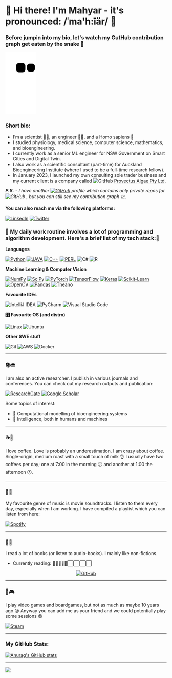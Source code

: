 👋 Hi there! I'm Mahyar - it's pronounced: /ˈma'h:īär/ 👋
===

### Before jumpin into my bio, let's watch my GutHub contribution graph get eaten by the snake 🐍

![snake gif](https://github.com/mahyar-osn/mahyar-osn/blob/80880fad0ab6e187c6fd216cb509cc2cec8abf02/github-contribution-grid-snake.svg)

### Short bio:
- I’m a scientist 👨‍🔬, an engineer 👨‍💻, and a Homo sapiens 👨
- I studied physiology, medical science, computer science, mathematics, and bioengineering.
- I currently work as a senior ML engineer for NSW Government on Smart Cities and Digital Twin.
- I also work as a scientific consultant (part-time) for Auckland Bioengineering Institute (where I used to be a full-time
research fellow).
- In January 2023, I launched my own consulting sole trader business and my current client is a company called <img alt="GitHub" title="GitHub" height="15" width="15" src="https://user-images.githubusercontent.com/6082104/163703097-865b323e-521e-4199-bff4-b589be95b79f.png"></a>
  <a href="https://provectusalgae.com/"> Provectus Algae Pty Ltd</a>.
  
_**P.S.**_
_- I have another <a href="https://github.com/mahyar-o-provectusalgae">
    <img alt="GitHub" title="GitHub" height="15" width="15" src="https://user-images.githubusercontent.com/6082104/163702915-24442ff0-e503-428c-8000-9a53b2055d29.png"></a>
profile which contains only private repos for <img alt="GitHub" title="GitHub" height="15" width="15" src="https://user-images.githubusercontent.com/6082104/163703097-865b323e-521e-4199-bff4-b589be95b79f.png"></a>
  , but you can still see my contribution graph 💹._


**You can also reach me via the following platforms:**

[![LinkedIn](https://img.shields.io/badge/linkedin-%230077B5.svg?style=for-the-badge&logo=linkedin&logoColor=white)](https://www.linkedin.com/in/mahyar-osanlouy/)
[![Twitter](https://img.shields.io/badge/<handle>-%231DA1F2.svg?style=for-the-badge&logo=Twitter&logoColor=white)](https://twitter.com/MahyarOsn)


### 🚀 My daily work routine involves a lot of programming and algorithm development. Here's a brief list of my tech stack:🔨 

**Languages**

[![Python](https://img.shields.io/badge/Python-14354C?style=for-the-badge&logo=python&logoColor=white)](https://www.python.org/ "Python")
[![JAVA](https://img.shields.io/badge/Java-ED8B00?style=for-the-badge&logo=java&logoColor=white)](https://www.java.com/en/ "Java")
[![C++](https://img.shields.io/badge/C%2B%2B-00599C?style=for-the-badge&logo=c%2B%2B&logoColor=white)](https://isocpp.org/ "C++")
[![PERL](https://img.shields.io/badge/Perl-39457E?style=for-the-badge&logo=perl&logoColor=white)](https://www.perl.org/ "Perl")
![C#](https://img.shields.io/badge/c%23-%23239120.svg?style=for-the-badge&logo=c-sharp&logoColor=white)
![R](https://img.shields.io/badge/r-%23276DC3.svg?style=for-the-badge&logo=r&logoColor=white)


**Machine Learning & Computer Vision**

[![NumPy](https://img.shields.io/badge/-NumPy-013243?style=flat-square&logo=numpy)](https://numpy.org/ "NumPy")
[![SciPy](https://img.shields.io/badge/-SciPy-8CAAE6?style=flat-square&logo=scipy&logoColor=white)](https://www.scipy.org/ "SciPy")
[![PyTorch](https://img.shields.io/badge/-PyTorch-EE4C2C?style=flat-square&logo=pytorch&logoColor=white)](https://pytorch.org/ "PyTorch")
[![TensorFlow](https://img.shields.io/badge/-TensorFlow-FF6F00?style=flat-square&logo=tensorflow&logoColor=white)](https://www.tensorflow.org/ "TensorFlow")
[![Keras](https://img.shields.io/badge/-Keras-D00000?style=flat-square&logo=keras)](https://keras.io/ "Keras")
[![Scikit-Learn](https://img.shields.io/badge/-Scikit--Learn-F7930E?style=flat-square&logo=scikit-learn&logoColor=white)](https://scikit-learn.org/ "Scikit-Learn")
[![OpenCV](https://img.shields.io/badge/-OpenCV-5C3EE8?style=flat-square&logo=opencv)](https://opencv.org/ "OpenCV")
[![Pandas](https://img.shields.io/badge/-Pandas-150458?style=flat-square&logo=Pandas)](https://pandas.pydata.org/ "Pandas")
[![Theano](https://img.shields.io/badge/-Theano-00599C?style=flat-square&logo=)](https://github.com/Theano/Theano/ "Theano")

**Favourite IDEs**

<img alt="IntelliJ IDEA" height="25" width="85" src="https://img.shields.io/badge/IntelliJIDEA-000000.svg?style=for-the-badge&logo=intellij-idea&logoColor=white"/></a>
<img alt="PyCharm" height="25" width="85" src="https://img.shields.io/badge/pycharm-143?style=for-the-badge&logo=pycharm&logoColor=black&color=black&labelColor=green"/></a>
<img alt="Visual Studio Code" height="25" width="115" src="https://img.shields.io/badge/VisualStudioCode-0078d7.svg?style=for-the-badge&logo=visual-studio-code&logoColor=white"/></a>


**🎛️ Favourite OS (and distro)**

<img alt="Linux" height="20" width="60" src="https://img.shields.io/badge/Linux-FCC624?style=for-the-badge&logo=linux&logoColor=black"></a>
<img alt="Ubuntu" height="20" width="60" src="https://img.shields.io/badge/Ubuntu-E95420?style=for-the-badge&logo=ubuntu&logoColor=white"/></a>

**Other SWE stuff**

![Git](https://img.shields.io/badge/git-%23F05033.svg?style=for-the-badge&logo=git&logoColor=white)
![AWS](https://img.shields.io/badge/AWS-%23FF9900.svg?style=for-the-badge&logo=amazon-aws&logoColor=white)
![Docker](https://img.shields.io/badge/docker-%230db7ed.svg?style=for-the-badge&logo=docker&logoColor=white)

---
### 📚🤓
I am also an active researcher. I publish in various journals and conferences. You can check out my research outputs and publication:

<a href="https://www.researchgate.net/profile/Mahyar-Osanlouy"><img alt="ResearchGate" height="25" width="70" src="https://img.shields.io/badge/ResearchGate-00CCBB.svg?style=for-the-badge&logo=ResearchGate&logoColor=white"/></a>
<a href="https://scholar.google.com/citations?user=FhQ1cSMAAAAJ&hl=en"><img alt="Google Scholar" height="25" width="70" src="https://img.shields.io/badge/Google-%233780F1.svg?style=for-the-badge&logo=Google&logoColor=white"/></a>

Some topics of interest:

- 🧮 Computational modelling of bioengineering systems
- 🧠 Intelligence, both in humans and machines 

---
### ☕🤎
I love coffee. Love is probably an underestimation. I am crazy about coffee. Single-origin, medium roast with a small
touch of milk 👌 I usually have two coffees per day; one at 7:00 in the morning 🕖 and another at 1:00 the afternoon 🕐.

---
### 🎵🎶
My favourite genre of music is movie soundtracks. I listen to them every day, especially when I am working. 
I have compiled a playlist which you can listen from here:

[![Spotify](https://img.shields.io/badge/Spotify-1ED760?style=for-the-badge&logo=spotify&logoColor=white)](https://open.spotify.com/playlist/459q48L0fDOX9QgrjWQpNS?si=3fe1db470e254389)

---
### 📕🔖
I read a lot of books (or listen to audio-books). I mainly like non-fictions.

- Currently reading: 🔳🔳🔳🔳🔳⬜️⬜️⬜️⬜️

<p align="center">
<a href="https://www.goodreads.com/en/book/show/54503521-a-thousand-brains/"><img alt="GitHub" title="GitHub" height="100" width="70" src="https://user-images.githubusercontent.com/6082104/163787156-a9e9482a-80e4-479f-8b8d-2f6b6d68fb31.jpg"></a>
</p>

---
### 🎲🎮
I play video games and boardgames, but not as much as maybe 10 years ago 😢 
Anyway you can add me as your friend and we could potentially play some sessions 😃


[![Steam](https://img.shields.io/badge/steam-%23000000.svg?style=for-the-badge&logo=steam&logoColor=white)](https://steamcommunity.com/id/mahyarosan/)

---

### My GitHub Stats:
[![Anurag's GitHub stats](https://github-readme-stats.vercel.app/api?username=mahyar-osn&show_icons=true&theme=dark)](https://github.com/anuraghazra/github-readme-stats)


---
![](https://komarev.com/ghpvc/?username=mahyar-osn&color=75eeb2)

